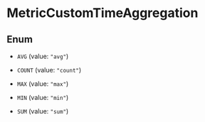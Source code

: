 # MetricCustomTimeAggregation

## Enum

- `AVG` (value: `"avg"`)

- `COUNT` (value: `"count"`)

- `MAX` (value: `"max"`)

- `MIN` (value: `"min"`)

- `SUM` (value: `"sum"`)

